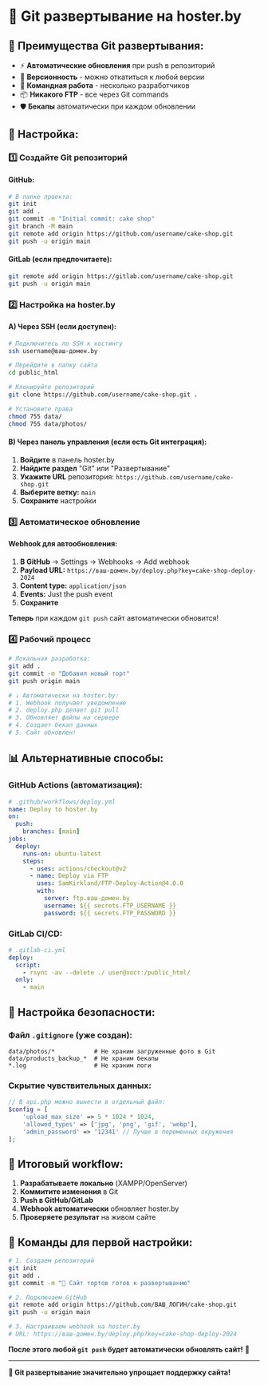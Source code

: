 # 🔄 Git развертывание на hoster.by

## 🎯 Преимущества Git развертывания:

- ⚡ **Автоматические обновления** при push в репозиторий  
- 🔄 **Версионность** - можно откатиться к любой версии
- 👥 **Командная работа** - несколько разработчиков
- 📦 **Никакого FTP** - все через Git commands
- 🛡️ **Бекапы** автоматически при каждом обновлении

## 🚀 Настройка:

### 1️⃣ **Создайте Git репозиторий**

#### GitHub:
```bash
# В папке проекта:
git init
git add .
git commit -m "Initial commit: cake shop"
git branch -M main
git remote add origin https://github.com/username/cake-shop.git
git push -u origin main
```

#### GitLab (если предпочитаете):
```bash
git remote add origin https://gitlab.com/username/cake-shop.git
git push -u origin main
```

### 2️⃣ **Настройка на hoster.by**

#### A) **Через SSH** (если доступен):
```bash
# Подключитесь по SSH к хостингу
ssh username@ваш-домен.by

# Перейдите в папку сайта
cd public_html

# Клонируйте репозиторий
git clone https://github.com/username/cake-shop.git .

# Установите права
chmod 755 data/
chmod 755 data/photos/
```

#### B) **Через панель управления** (если есть Git интеграция):
1. **Войдите** в панель hoster.by
2. **Найдите раздел** "Git" или "Развертывание"
3. **Укажите URL** репозитория: `https://github.com/username/cake-shop.git`
4. **Выберите ветку:** `main`
5. **Сохраните** настройки

### 3️⃣ **Автоматическое обновление**

#### Webhook для автообновления:
1. **В GitHub** → Settings → Webhooks → Add webhook
2. **Payload URL:** `https://ваш-домен.by/deploy.php?key=cake-shop-deploy-2024`
3. **Content type:** `application/json`
4. **Events:** Just the push event
5. **Сохраните**

**Теперь** при каждом `git push` сайт автоматически обновится!

### 4️⃣ **Рабочий процесс**

```bash
# Локальная разработка:
git add .
git commit -m "Добавил новый торт"
git push origin main

# ↓ Автоматически на hoster.by:
# 1. Webhook получает уведомление
# 2. deploy.php делает git pull
# 3. Обновляет файлы на сервере
# 4. Создает бекап данных
# 5. Сайт обновлен!
```

## 📊 **Альтернативные способы:**

### **GitHub Actions** (автоматизация):
```yaml
# .github/workflows/deploy.yml
name: Deploy to hoster.by
on:
  push:
    branches: [main]
jobs:
  deploy:
    runs-on: ubuntu-latest
    steps:
      - uses: actions/checkout@v2
      - name: Deploy via FTP
        uses: SamKirkland/FTP-Deploy-Action@4.0.0
        with:
          server: ftp.ваш-домен.by
          username: ${{ secrets.FTP_USERNAME }}
          password: ${{ secrets.FTP_PASSWORD }}
```

### **GitLab CI/CD**:
```yaml
# .gitlab-ci.yml
deploy:
  script:
    - rsync -av --delete ./ user@хост:/public_html/
  only:
    - main
```

## 🔧 **Настройка безопасности:**

### Файл `.gitignore` (уже создан):
```
data/photos/*           # Не храним загруженные фото в Git
data/products_backup_*  # Не храним бекапы
*.log                   # Не храним логи
```

### Скрытие чувствительных данных:
```php
// В api.php можно вынести в отдельный файл:
$config = [
    'upload_max_size' => 5 * 1024 * 1024,
    'allowed_types' => ['jpg', 'png', 'gif', 'webp'],
    'admin_password' => '12341' // Лучше в переменных окружения
];
```

## 🎯 **Итоговый workflow:**

1. **Разрабатываете локально** (XAMPP/OpenServer)
2. **Коммитите изменения** в Git
3. **Push в GitHub/GitLab**
4. **Webhook автоматически** обновляет hoster.by
5. **Проверяете результат** на живом сайте

## 🚀 **Команды для первой настройки:**

```bash
# 1. Создаем репозиторий
git init
git add .
git commit -m "🎂 Сайт тортов готов к развертыванию"

# 2. Подключаем GitHub
git remote add origin https://github.com/ВАШ_ЛОГИН/cake-shop.git
git push -u origin main

# 3. Настраиваем webhook на hoster.by
# URL: https://ваш-домен.by/deploy.php?key=cake-shop-deploy-2024
```

**После этого любой `git push` будет автоматически обновлять сайт!** 🔄

---

**🎉 Git развертывание значительно упрощает поддержку сайта!**
